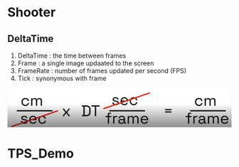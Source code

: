 # Shooter

## DeltaTime

1. DeltaTime : the time between frames
2. Frame : a single image updaated to the screen
3. FrameRate : number of frames updated per second (FPS)
4. Tick : synonymous with frame

![image-20220516212621133](README.assets/image-20220516212621133.png)

# TPS_Demo
